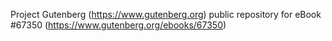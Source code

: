 Project Gutenberg (https://www.gutenberg.org) public repository for
eBook #67350 (https://www.gutenberg.org/ebooks/67350)
